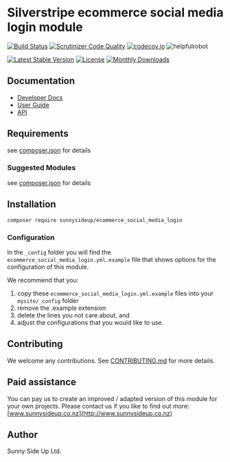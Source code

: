 # Silverstripe ecommerce social media login module
[![Build Status](https://travis-ci.org/sunnysideup/silverstripe-ecommerce_social_media_login.svg?branch=master)](https://travis-ci.org/sunnysideup/silverstripe-ecommerce_social_media_login)
[![Scrutinizer Code Quality](https://scrutinizer-ci.com/g/sunnysideup/silverstripe-ecommerce_social_media_login/badges/quality-score.png?b=master)](https://scrutinizer-ci.com/g/sunnysideup/silverstripe-ecommerce_social_media_login/?branch=master)
[![codecov.io](https://codecov.io/github/sunnysideup/silverstripe-ecommerce_social_media_login/coverage.svg?branch=master)](https://codecov.io/github/sunnysideup/silverstripe-ecommerce_social_media_login?branch=master)
![helpfulrobot](https://helpfulrobot.io/sunnysideup/ecommerce_social_media_login/badge)

[![Latest Stable Version](https://poser.pugx.org/sunnysideup/ecommerce_social_media_login/version)](https://packagist.org/packages/sunnysideup/ecommerce_social_media_login)
[![License](https://poser.pugx.org/sunnysideup/ecommerce_social_media_login/license)](https://packagist.org/packages/sunnysideup/ecommerce_social_media_login)
[![Monthly Downloads](https://poser.pugx.org/sunnysideup/ecommerce_social_media_login/d/monthly)](https://packagist.org/packages/sunnysideup/ecommerce_social_media_login)


## Documentation



 * [Developer Docs](docs/en/INDEX.md)
 * [User Guide](docs/en/userguide.md)
 * [API](http://ssmods.com/apis/ecommerce_social_media_login/docs/en/api/)

## Requirements



see [composer.json](composer.json) for details

### Suggested Modules



see [composer.json](composer.json) for details


## Installation


```
composer require sunnysideup/ecommerce_social_media_login
```

### Configuration



In the `_config` folder you will find the `ecommerce_social_media_login.yml.example`
file that shows options for the configuration of this module.

We recommend that you:

  1. copy these `ecommerce_social_media_login.yml.example` files into your
`mysite/_config` folder
  2. remove the .example extension
  3. delete the lines you not care about, and
  4. adjust the configurations that you would like to use.


## Contributing



We welcome any contributions. See [CONTRIBUTING.md](CONTRIBUTING.md) for more details.

## Paid assistance



You can pay us to create an improved / adapted version of this module for your own projects.  Please contact us if you like to find out more: [www.sunnysideup.co.nz](http://www.sunnysideup.co.nz)

## Author



Sunny Side Up Ltd.
